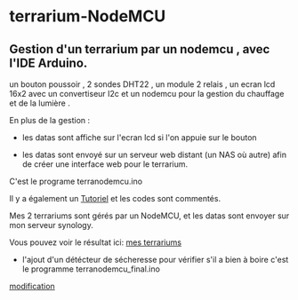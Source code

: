 <h1>terrarium-NodeMCU</h1>

<h2>Gestion d'un terrarium par un nodemcu , avec l'IDE Arduino.</h2>

un bouton poussoir , 2 sondes DHT22 , un module 2 relais , un ecran lcd 16x2 avec un convertiseur I2c et un nodemcu pour la  gestion du chauffage et de la lumière .

En plus de la gestion :

- les datas sont affiche sur l'ecran lcd si l'on appuie sur le bouton

- les datas sont envoyé sur un serveur web distant (un NAS où autre) afin de créer une interface web pour le terrarium.

C'est le programe terranodemcu.ino

Il y a également un [Tutoriel](http://nasfamilyone.synology.me/tuto&co/tutoriels/tuto-terranodemcu/) et les codes sont commentés.

Mes 2 terrariums sont gérés par un NodeMCU, et les datas sont envoyer sur mon serveur synology.

Vous pouvez voir le résultat ici: [mes terrariums](http://nasfamilyone.synology.me/terrarium/) 

- l'ajout d'un détécteur de sécheresse pour vérifier s'il a bien à boire c'est le programme terranodemcu_final.ino

[modification](http://nasfamilyone.synology.me//tuto&co/tutoriels/tuto-terranodemcu/index.php#7)



 
     
